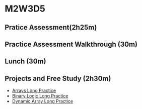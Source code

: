 # M2W3D5

## Pratice Assessment(2h25m)

## Practice Assessment Walkthrough (30m)

## Lunch (30m)

## Projects and Free Study (2h30m)

- [Arrays Long Practice](https://open.appacademy.io/learn/js-py---pt-jun-2022-online/week-9---big-o/arrays-long-practice)
- [Binary Logic Long Practice](https://open.appacademy.io/learn/js-py---pt-jun-2022-online/week-9---big-o/binary-logic-long-practice)
- [Dynamic Array Long Practice](https://open.appacademy.io/learn/js-py---pt-jun-2022-online/week-9---big-o/dynamic-array-long-practice)
